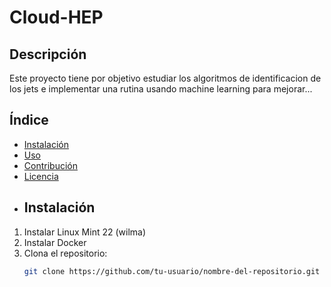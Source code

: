 # Cloud-HEP
## Descripción
Este proyecto tiene por objetivo estudiar los algoritmos de identificacion de los jets e implementar una rutina usando machine learning para mejorar...
## Índice
- [Instalación](#instalación)
- [Uso](#uso)
- [Contribución](#contribución)
- [Licencia](#licencia)
- ## Instalación
1. Instalar Linux Mint 22 (wilma)
2. Instalar Docker
3. Clona el repositorio:
   ```bash
   git clone https://github.com/tu-usuario/nombre-del-repositorio.git
